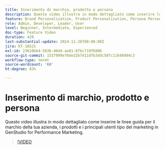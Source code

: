 ```yaml
---
title: Inserimento di marchio, prodotto e persona
description: Questo video illustra in modo dettagliato come inserire le linee guida per il marchio della tua azienda, i prodotti e i principali utenti tipo del marketing in GenStudio for Performance Marketing.
feature: Brand Personalization, Product Personalization, Persona Personalization
role: Admin, Developer, Leader, User
level: Beginner, Intermediate, Experienced
doc-type: Feature Video
duration: 429
last-substantial-update: 2024-11-26T00:00:00Z
jira: KT-16521
exl-id: 23610bb4-583b-46d4-ae81-87bc719f6806
source-git-commit: 1537999e76de32b7d11dfb3ddc58fc11648404c3
workflow-type: tm+mt
source-wordcount: '60'
ht-degree: 83%

---
```


# Inserimento di marchio, prodotto e persona

Questo video illustra in modo dettagliato come inserire le linee guida per il marchio della tua azienda, i prodotti e i principali utenti tipo del marketing in GenStudio for Performance Marketing.

>[!VIDEO](https://video.tv.adobe.com/v/3439379/?learn=on&enablevpops&captions=ita)
